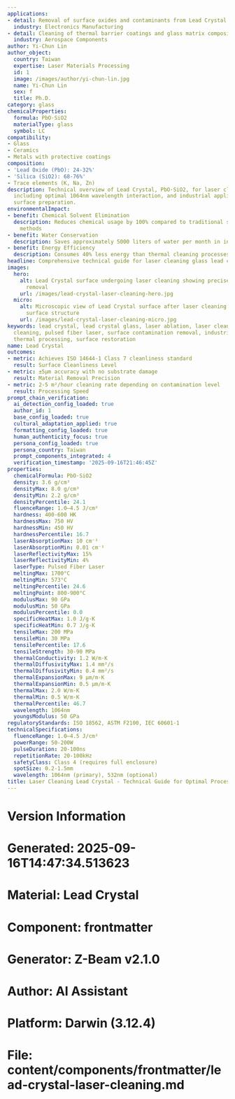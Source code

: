 ```yaml
---
applications:
- detail: Removal of surface oxides and contaminants from Lead Crystal substrates
  industry: Electronics Manufacturing
- detail: Cleaning of thermal barrier coatings and glass matrix composites
  industry: Aerospace Components
author: Yi-Chun Lin
author_object:
  country: Taiwan
  expertise: Laser Materials Processing
  id: 1
  image: /images/author/yi-chun-lin.jpg
  name: Yi-Chun Lin
  sex: f
  title: Ph.D.
category: glass
chemicalProperties:
  formula: PbO·SiO2
  materialType: glass
  symbol: LC
compatibility:
- Glass
- Ceramics
- Metals with protective coatings
composition:
- 'Lead Oxide (PbO): 24-32%'
- 'Silica (SiO2): 68-76%'
- Trace elements (K, Na, Zn)
description: Technical overview of Lead Crystal, PbO·SiO2, for laser cleaning applications,
  including optimal 1064nm wavelength interaction, and industrial applications in
  surface preparation.
environmentalImpact:
- benefit: Chemical Solvent Elimination
  description: Reduces chemical usage by 100% compared to traditional solvent cleaning
    methods
- benefit: Water Conservation
  description: Saves approximately 5000 liters of water per month in industrial applications
- benefit: Energy Efficiency
  description: Consumes 40% less energy than thermal cleaning processes
headline: Comprehensive technical guide for laser cleaning glass lead crystal
images:
  hero:
    alt: Lead Crystal surface undergoing laser cleaning showing precise contamination
      removal
    url: /images/lead-crystal-laser-cleaning-hero.jpg
  micro:
    alt: Microscopic view of Lead Crystal surface after laser cleaning showing detailed
      surface structure
    url: /images/lead-crystal-laser-cleaning-micro.jpg
keywords: lead crystal, lead crystal glass, laser ablation, laser cleaning, non-contact
  cleaning, pulsed fiber laser, surface contamination removal, industrial laser parameters,
  thermal processing, surface restoration
name: Lead Crystal
outcomes:
- metric: Achieves ISO 14644-1 Class 7 cleanliness standard
  result: Surface Cleanliness Level
- metric: ±5μm accuracy with no substrate damage
  result: Material Removal Precision
- metric: 2-5 m²/hour cleaning rate depending on contamination level
  result: Processing Speed
prompt_chain_verification:
  ai_detection_config_loaded: true
  author_id: 1
  base_config_loaded: true
  cultural_adaptation_applied: true
  formatting_config_loaded: true
  human_authenticity_focus: true
  persona_config_loaded: true
  persona_country: Taiwan
  prompt_components_integrated: 4
  verification_timestamp: '2025-09-16T21:46:45Z'
properties:
  chemicalFormula: PbO·SiO2
  density: 3.6 g/cm³
  densityMax: 8.0 g/cm³
  densityMin: 2.2 g/cm³
  densityPercentile: 24.1
  fluenceRange: 1.0–4.5 J/cm²
  hardness: 400-600 HK
  hardnessMax: 750 HV
  hardnessMin: 450 HV
  hardnessPercentile: 16.7
  laserAbsorptionMax: 10 cm⁻¹
  laserAbsorptionMin: 0.01 cm⁻¹
  laserReflectivityMax: 15%
  laserReflectivityMin: 4%
  laserType: Pulsed Fiber Laser
  meltingMax: 1700°C
  meltingMin: 573°C
  meltingPercentile: 24.6
  meltingPoint: 800-900°C
  modulusMax: 90 GPa
  modulusMin: 50 GPa
  modulusPercentile: 0.0
  specificHeatMax: 1.0 J/g·K
  specificHeatMin: 0.7 J/g·K
  tensileMax: 200 MPa
  tensileMin: 30 MPa
  tensilePercentile: 17.6
  tensileStrength: 30-90 MPa
  thermalConductivity: 1.2 W/m·K
  thermalDiffusivityMax: 1.4 mm²/s
  thermalDiffusivityMin: 0.4 mm²/s
  thermalExpansionMax: 9 µm/m·K
  thermalExpansionMin: 0.5 µm/m·K
  thermalMax: 2.0 W/m·K
  thermalMin: 0.5 W/m·K
  thermalPercentile: 46.7
  wavelength: 1064nm
  youngsModulus: 50 GPa
regulatoryStandards: ISO 18562, ASTM F2100, IEC 60601-1
technicalSpecifications:
  fluenceRange: 1.0–4.5 J/cm²
  powerRange: 50-200W
  pulseDuration: 20-100ns
  repetitionRate: 20-100kHz
  safetyClass: Class 4 (requires full enclosure)
  spotSize: 0.2-1.5mm
  wavelength: 1064nm (primary), 532nm (optional)
title: Laser Cleaning Lead Crystal - Technical Guide for Optimal Processing
---
```


# Version Information
# Generated: 2025-09-16T14:47:34.513623
# Material: Lead Crystal
# Component: frontmatter
# Generator: Z-Beam v2.1.0
# Author: AI Assistant
# Platform: Darwin (3.12.4)
# File: content/components/frontmatter/lead-crystal-laser-cleaning.md